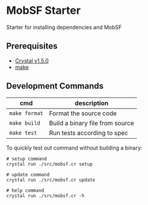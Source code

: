 # MobSF Starter
Starter for installing dependencies and MobSF

## Prerequisites

- [Crystal v1.5.0](https://crystal-lang.org/install/)
- [make](https://formulae.brew.sh/formula/make)

## Development Commands

| cmd           | description                     |
| ------------- | ------------------------------- |
| `make format` | Format the source code          |
| `make build`  | Build a binary file from source |
| `make test`   | Run tests according to spec     |

To quickly test out command without building a binary:

```shell
# setup command
crystal run ./src/mobsf.cr setup

# update command
crystal run ./src/mobsf.cr update

# help command
crystal run ./src/mobsf.cr -h
```

